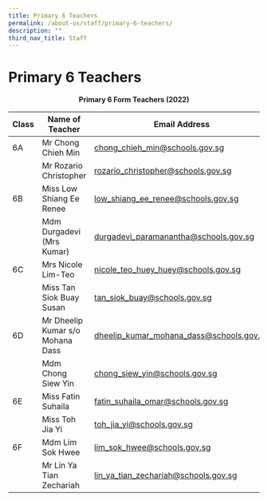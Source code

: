 ```yaml
---
title: Primary 6 Teachers
permalink: /about-us/staff/primary-6-teachers/
description: ""
third_nav_title: Staff
---
```

# **Primary 6 Teachers**

<center><b>Primary 6 Form Teachers (2022)</b></center>

| Class 	|  Name of Teacher 	|  Email Address 	|
| ---	| --- 	| ---	|
| 6A 	| Mr Chong Chieh Min 	| [chong_chieh_min@schools.gov.sg](mailto:chong_chieh_min@schools.gov.sg) 	|
|  	| Mr Rozario Christopher 	| [rozario_christopher@schools.gov.sg](mailto:rozario_christopher@schools.gov.sg) 	|
| 6B 	| Miss Low Shiang Ee Renee  	| [low_shiang_ee_renee@schools.gov.sg](mailto:low_shiang_ee_renee@schools.gov.sg) 	|
|  	| Mdm Durgadevi (Mrs Kumar) 	| [durgadevi_paramanantha@schools.gov.sg](mailto:durgadevi_paramanantha@schools.gov.sg) 	|
| 6C  	| Mrs Nicole Lim-Teo 	| [nicole_teo_huey_huey@schools.gov.sg](mailto:nicole_teo_huey_huey@schools.gov.sg) 	|
|  	| Miss Tan Siok Buay Susan 	| [tan_siok_buay@schools.gov.sg](mailto:tan_siok_buay@schools.gov.sg) 	|
| 6D 	| Mr Dheelip Kumar s/o Mohana Dass 	| [dheelip_kumar_mohana_dass@schools.gov.sg](mailto:dheelip_kumar_mohana_dass@schools.gov.sg) 	|
|  	| Mdm Chong Siew Yin 	| [chong_siew_yin@schools.gov.sg](mailto:chong_siew_yin@schools.gov.sg) 	|
| 6E 	| Miss Fatin Suhaila 	| [fatin_suhaila_omar@schools.gov.sg](mailto:fatin_suhaila_omar@schools.gov.sg) 	|
|  	| Miss Toh Jia Yi 	| [toh_jia_yi@schools.gov.sg](mailto:toh_jia_yi@schools.gov.sg) 	|
| 6F 	| Mdm Lim Sok Hwee 	| [lim_sok_hwee@schools.gov.sg](mailto:lim_sok_hwee@schools.gov.sg) 	|
|  	| Mr Lin Ya Tian Zechariah 	| [lin_ya_tian_zechariah@schools.gov.sg](mailto:lin_ya_tian_zechariah@schools.gov.sg) 	|